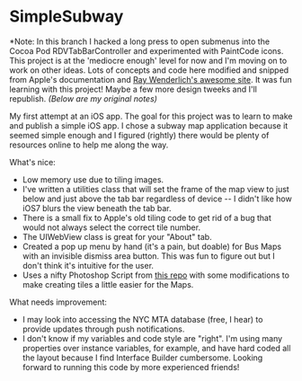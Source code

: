 SimpleSubway
============

*Note: In this branch I hacked a long press to open submenus into the Cocoa Pod RDVTabBarController and 
experimented with PaintCode icons. This project 
is at the 'mediocre enough' level for now and I'm moving on to work on other ideas. Lots of concepts and code here 
modified and snipped from Apple's documentation and [Ray Wenderlich's awesome 
site](http://www.raywenderlich.com/). It was fun learning with this project! Maybe a few more design tweeks and 
I'll republish. *(Below 
are my original notes)*

My first attempt at an iOS app. The goal for this project was to learn to make and publish a simple iOS app. I chose a subway map application because it seemed simple enough and I figured (rightly) there would be plenty of resources online to help me along the way. 

What's nice:

- Low memory use due to tiling images.
- I've written a utilities class that will set the frame of the map view to just below and just above the tab bar regardless of device -- I didn't like how iOS7 blurs the view beneath the tab bar.
- There is a small fix to Apple's old tiling code to get rid of a bug that would not always select the correct tile number.
- The UIWebView class is great for your "About" tab.
- Created a pop up menu by hand (it's a pain, but doable) for Bus Maps with an invisible dismiss area button. This was fun to figure out but I don't think it's intuitive for the user. 
- Uses a nifty Photoshop Script from [this repo](https://github.com/mattdipasquale/PicSciP/blob/master/Tile%20Images.jsx) with some modifications to make creating tiles a little easier for the Maps.

What needs improvement:

- I may look into accessing the NYC MTA database (free, I hear) to provide updates through push notifications.
- I don't know if my variables and code style are "right". I'm using many properties over instance variables, for example, and have hard coded all the layout because I find Interface Builder cumbersome. Looking forward to running this code by more experienced friends!

